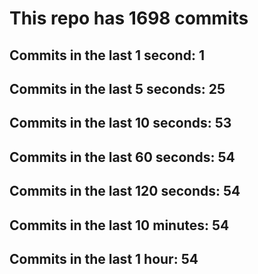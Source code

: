 # This repo has 1698 commits

## Commits in the last 1 second: 1
## Commits in the last 5 seconds: 25
## Commits in the last 10 seconds: 53
## Commits in the last 60 seconds: 54
## Commits in the last 120 seconds: 54
## Commits in the last 10 minutes: 54
## Commits in the last 1 hour: 54
